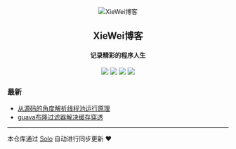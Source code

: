 <p align="center"><img alt="XieWei博客" src="https://static.b3log.org/images/brand/solo-32.png"></p><h2 align="center">
XieWei博客
</h2>

<h4 align="center">记录精彩的程序人生</h4>
<p align="center"><a title="XieWei博客" target="_blank" href="https://github.com/XieWeiZM/solo-blog"><img src="https://img.shields.io/github/last-commit/XieWeiZM/solo-blog.svg?style=flat-square&color=FF9900"></a>
<a title="GitHub repo size in bytes" target="_blank" href="https://github.com/XieWeiZM/solo-blog"><img src="https://img.shields.io/github/repo-size/XieWeiZM/solo-blog.svg?style=flat-square"></a>
<a title="Solo Version" target="_blank" href="https://github.com/b3log/solo/releases"><img src="https://img.shields.io/badge/solo-3.6.4-f1e05a.svg?style=flat-square&color=blueviolet"></a>
<a title="Hits" target="_blank" href="https://github.com/b3log/hits"><img src="https://hits.b3log.org/XieWeiZM/solo-blog.svg"></a></p>

### 最新

* [从源码的角度解析线程池运行原理](http://www.xiewei.club/articles/2019/09/17/1568699905971.html)
* [guava布隆过滤器解决缓存穿透](http://www.xiewei.club/articles/2019/08/30/1567136403653.html)



---

本仓库通过 [Solo](https://github.com/b3log/solo) 自动进行同步更新 ❤️ 